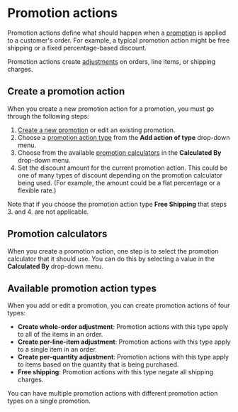 # Promotion actions

Promotion actions define what should happen when a [promotion][promotions] is
applied to a customer's order. For example, a typical promotion action might be
free shipping or a fixed percentage-based discount.

Promotion actions create [adjustments][adjustments] on orders, line items, or
shipping charges.

[adjustments]: ../adjustments/overview.md
[promotions]: overview.md

## Create a promotion action

When you create a new promotion action for a promotion, you must go through the
following steps:

1. [Create a new promotion][create-a-new-promotion] or edit an existing
   promotion.
2. Choose a [promotion action type](#available-promotion-action-types) from the
   **Add action of type** drop-down menu.
3. Choose from the available [promotion calculators](#promotion-calcuators) in
   the **Calculated By** drop-down menu.
4. Set the discount amount for the current promotion action. This could be one
   of many types of discount depending on the promotion calculator being used.
   (For example, the amount could be a flat percentage or a flexible rate.)

Note that if you choose the promotion action type **Free Shipping** that steps
3. and 4. are not applicable.

[create-a-new-promotion]: overview.md#create-a-new-promotion

## Promotion calculators

When you create a promotion action, one step is to select the promotion
calculator that it should use. You can do this by selecting a value in the
**Calculated By** drop-down menu.

<!-- TODO:
  This section is a good candidate for being split out into its own article.
-->


## Available promotion action types

When you add or edit a promotion, you can create promotion actions of four
types:

- **Create whole-order adjustment**: Promotion actions with this type apply to
  all of the items in an order.
- **Create per-line-item adjustment**: Promotion actions with this type apply to
  a single item in an order.
- **Create per-quantity adjustment**: Promotion actions with this type apply to
  items based on the quantity that is being purchased.
- **Free shipping**: Promotion actions with this type negate all shipping
  charges.

You can have multiple promotion actions with different promotion action types on
a single promotion.

